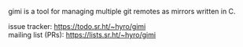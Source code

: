 gimi is a tool for managing multiple git remotes as mirrors written in C.

issue tracker: https://todo.sr.ht/~hyro/gimi \
mailing list (PRs): https://lists.sr.ht/~hyro/gimi

